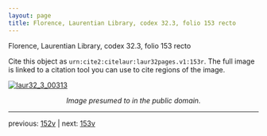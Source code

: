 ```yaml
---
layout: page
title: Florence, Laurentian Library, codex 32.3, folio 153 recto
---
```


Florence, Laurentian Library, codex 32.3, folio 153 recto

Cite this object as `urn:cite2:citelaur:laur32pages.v1:153r`.  The full image is linked to a citation tool you can use to cite regions of the image.

[![laur32_3_00313](http://www.homermultitext.org/iipsrv?IIIF=/project/homer/pyramidal/deepzoom/citelaur/laur32imgs/v1/laur32_3_00313.tif/full/800,/0/default.jpg)](http://www.homermultitext.org/ict2/?urn=urn:cite2:citelaur:laur32imgs.v1:laur32_3_00313) 

<p style="text-align: center; font-style: italic;">Image presumed to in the public domain.</p>

---

previous: [152v](../152v/) | next: [153v](../153v/)
